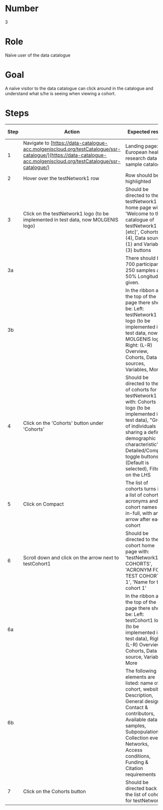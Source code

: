 # Number

3

# Role

Naïve user of the data catalogue

# Goal

A naïve visitor to the data catalogue can click around in the catalogue and understand what s/he is seeing when viewing a cohort.

# Steps

| Step | Action | Expected result | Github bug/issue | Playwright test |
| -----| -------| ----------------| -----------------| ----------------|
| 1 | Navigate to [https://data-catalogue-acc.molgeniscloud.org/testCatalogue/ssr-catalogue/](https://data-catalogue-acc.molgeniscloud.org/testCatalogue/ssr-catalogue/) | Landing page: European health research data and sample catalogue| | |
| 2 | Hover over the testNetwork1 row | Row should be highlighted | | |
| 3 | Click on the testNetwork1 logo (to be implemented in test data, now MOLGENIS logo) | Should be directed to the testNetwork1 home page with 'Welcome to the catalogue of testNetwork1 [etc]', Cohorts (4), Data sources (1) and Variables (3) buttons | | |
| 3a | | There should be 700 participants, 250 samples and 50% Longitudinal given. | | |
| 3b | | In the ribbon at the top of the page there should be: Left: testNetwork1 logo (to be implemented in test data, now MOLGENIS logo), Right: (L-R) Overview, Cohorts, Data sources, Variables, More | | |
| 4 |  Click on the 'Cohorts' button under 'Cohorts' | Should be directed to the list of cohorts for testNetwork1 with: Cohorts logo (to be implemented in test data), "Group of individuals sharing a defining demographic characteristic", Detailed/Compact toggle buttons (Default is selected), Filters on the LHS | | |
| 5 | Click on Compact | The list of cohorts turns into a list of cohort acronyms and cohort names-in-full, with an arrow after each cohort | | |
| 6 | Scroll down and click on the arrow next to testCohort1 | Should be directed to the cohort home page with: 'testNetwork1 > COHORTS', 'ACRONYM FOR TEST COHORT 1', 'Name for test cohort 1' | | |
| 6a || In the ribbon at the top of the page there should be: Left: testCohort1 logo (to be implemented in test data), Right: (L-R) Overview, Cohorts, Data source, Variables, More | | |
| 6b || The following elements are listed: name of cohort, website, Description, General design, Contact & contributors, Available data & samples, Subpopulations, Collection events, Networks, Access conditions, Funding & Citation requirements | | |
| 7 | Click on the Cohorts button | Should be directed back to the list of cohorts for testNetwork1 | | |
